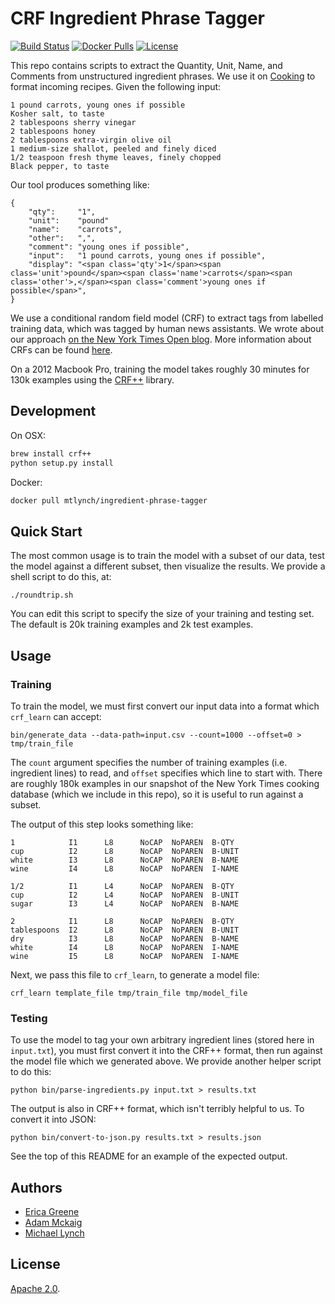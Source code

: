 # CRF Ingredient Phrase Tagger

[![Build Status](https://travis-ci.org/mtlynch/ingredient-phrase-tagger.svg?branch=master)](https://travis-ci.org/mtlynch/ingredient-phrase-tagger) [![Docker Pulls](https://img.shields.io/docker/pulls/mtlynch/ingredient-phrase-tagger.svg?maxAge=604800)](https://hub.docker.com/r/mtlynch/ingredient-phrase-tagger/) [![License](https://img.shields.io/badge/License-Apache%202.0-blue.svg)](LICENSE.md)

This repo contains scripts to extract the Quantity, Unit, Name, and Comments
from unstructured ingredient phrases. We use it on [Cooking][nytc] to format
incoming recipes. Given the following input:

    1 pound carrots, young ones if possible
    Kosher salt, to taste
    2 tablespoons sherry vinegar
    2 tablespoons honey
    2 tablespoons extra-virgin olive oil
    1 medium-size shallot, peeled and finely diced
    1/2 teaspoon fresh thyme leaves, finely chopped
    Black pepper, to taste

Our tool produces something like:

    {
        "qty":     "1",
        "unit":    "pound"
        "name":    "carrots",
        "other":   ",",
        "comment": "young ones if possible",
        "input":   "1 pound carrots, young ones if possible",
        "display": "<span class='qty'>1</span><span class='unit'>pound</span><span class='name'>carrots</span><span class='other'>,</span><span class='comment'>young ones if possible</span>",
    }

We use a conditional random field model (CRF) to extract tags from labelled
training data, which was tagged by human news assistants. We wrote about our
approach [on the New York Times Open blog][openblog]. More information about
CRFs can be found [here][crf_tut].

On a 2012 Macbook Pro, training the model takes roughly 30 minutes for 130k
examples using the [CRF++][crfpp] library.

## Development

On OSX:

```bash
brew install crf++
python setup.py install
```

Docker:

```bash
docker pull mtlynch/ingredient-phrase-tagger
```

## Quick Start

The most common usage is to train the model with a subset of our data, test the
model against a different subset, then visualize the results. We provide a shell
script to do this, at:

    ./roundtrip.sh

You can edit this script to specify the size of your training and testing set.
The default is 20k training examples and 2k test examples.


## Usage

### Training

To train the model, we must first convert our input data into a format which
`crf_learn` can accept:

    bin/generate_data --data-path=input.csv --count=1000 --offset=0 > tmp/train_file

The `count` argument specifies the number of training examples (i.e. ingredient
lines) to read, and `offset` specifies which line to start with. There are
roughly 180k examples in our snapshot of the New York Times cooking database
(which we include in this repo), so it is useful to run against a subset.

The output of this step looks something like:

    1            I1      L8      NoCAP  NoPAREN  B-QTY
    cup          I2      L8      NoCAP  NoPAREN  B-UNIT
    white        I3      L8      NoCAP  NoPAREN  B-NAME
    wine         I4      L8      NoCAP  NoPAREN  I-NAME

    1/2          I1      L4      NoCAP  NoPAREN  B-QTY
    cup          I2      L4      NoCAP  NoPAREN  B-UNIT
    sugar        I3      L4      NoCAP  NoPAREN  B-NAME

    2            I1      L8      NoCAP  NoPAREN  B-QTY
    tablespoons  I2      L8      NoCAP  NoPAREN  B-UNIT
    dry          I3      L8      NoCAP  NoPAREN  B-NAME
    white        I4      L8      NoCAP  NoPAREN  I-NAME
    wine         I5      L8      NoCAP  NoPAREN  I-NAME

Next, we pass this file to `crf_learn`, to generate a model file:

    crf_learn template_file tmp/train_file tmp/model_file


### Testing

To use the model to tag your own arbitrary ingredient lines (stored here in
`input.txt`), you must first convert it into the CRF++ format, then run against
the model file which we generated above. We provide another helper script to do
this:

    python bin/parse-ingredients.py input.txt > results.txt

The output is also in CRF++ format, which isn't terribly helpful to us. To
convert it into JSON:

    python bin/convert-to-json.py results.txt > results.json

See the top of this README for an example of the expected output.


## Authors

* [Erica Greene][eg]
* [Adam Mckaig][am]
* [Michael Lynch](https://github.com/mtlynch)


## License

[Apache 2.0][license].


[nytc]:     http://cooking.nytimes.com
[crf_tut]:  http://people.cs.umass.edu/~mccallum/papers/crf-tutorial.pdf
[crfpp]:    https://taku910.github.io/crfpp/
[openblog]: http://open.blogs.nytimes.com/2015/04/09/extracting-structured-data-from-recipes-using-conditional-random-fields/?_r=0
[eg]:       mailto:ericagreene@gmail.com
[am]:       http://github.com/adammck
[license]:  https://github.com/NYTimes/ingredient-phrase-tagger/blob/master/LICENSE.md
